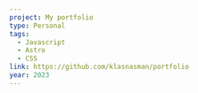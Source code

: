 ```yaml
---
project: My portfolio
type: Personal
tags:
  - Javascript
  - Astro
  - CSS
link: https://github.com/klasnasman/portfolio
year: 2023
---
```

